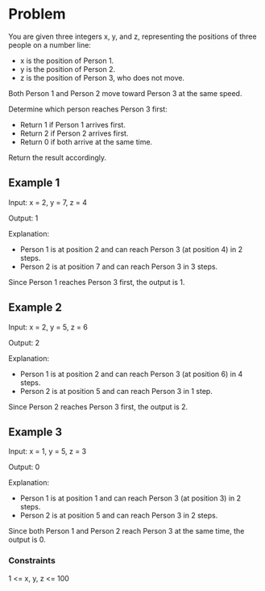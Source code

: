 # Problem

You are given three integers x, y, and z, representing the positions of three people on a number line:

- x is the position of Person 1.
- y is the position of Person 2.
- z is the position of Person 3, who does not move.

Both Person 1 and Person 2 move toward Person 3 at the same speed.

Determine which person reaches Person 3 first:

- Return 1 if Person 1 arrives first.
- Return 2 if Person 2 arrives first.
- Return 0 if both arrive at the same time.

Return the result accordingly.

## Example 1

Input: x = 2, y = 7, z = 4

Output: 1

Explanation:

- Person 1 is at position 2 and can reach Person 3 (at position 4) in 2 steps.
- Person 2 is at position 7 and can reach Person 3 in 3 steps.

Since Person 1 reaches Person 3 first, the output is 1.

## Example 2

Input: x = 2, y = 5, z = 6

Output: 2

Explanation:

- Person 1 is at position 2 and can reach Person 3 (at position 6) in 4 steps.
- Person 2 is at position 5 and can reach Person 3 in 1 step.

Since Person 2 reaches Person 3 first, the output is 2.

## Example 3

Input: x = 1, y = 5, z = 3

Output: 0

Explanation:

- Person 1 is at position 1 and can reach Person 3 (at position 3) in 2 steps.
- Person 2 is at position 5 and can reach Person 3 in 2 steps.

Since both Person 1 and Person 2 reach Person 3 at the same time, the output is 0.

### Constraints

1 <= x, y, z <= 100
